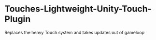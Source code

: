 # Touches-Lightweight-Unity-Touch-Plugin
Replaces the heavy Touch system and takes updates out of gameloop
